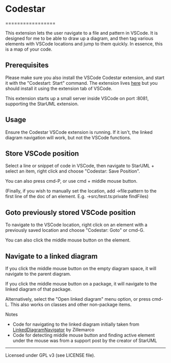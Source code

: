 # Codestar

=================

This extension lets the user navigate to a file and pattern in VSCode. It is designed for me to be able to draw up a diagram, and then tag various elements with VSCode locations and jump to them quickly. In essence, this is a map of your code.

## Prerequisites

Please make sure you also install the VSCode Codestar extension, and start it with the "Codestart: Start" command. The extension lives [here](https://marketplace.visualstudio.com/items?itemName=amcveighvscodeextensions.codestar) but you should install it using the extension tab of VSCode.

This extension starts up a small server inside VSCode on port :8081, supporting the StarUML extension.

## Usage

Ensure the Codestar VSCode extension is running. If it isn't, the linked diagram navigation will work, but not the VSCode functions.

## Store VSCode position

Select a line or snippet of code in VSCode, then navigate to StarUML + select an item, right click and choose "Codestar: Save Position".

You can also press cmd-P, or use cmd + middle mouse button.

(Finally, if you wish to manually set the location, add ->file:pattern to the first line of the doc of an element. E.g. ->src/test.ts:private findFiles)

## Goto previously stored VSCode position

To navigate to the VSCode location, right click on an element with a previously saved location and choose "Codestar: Goto" or cmd-G.

You can also click the middle mouse button on the element.

## Navigate to a linked diagram

If you click the middle mouse button on the empty diagram space, it will navigate to the parent diagram.

If you click the middle mouse button on a package, it will navigate to the linked diagram of that package.

Alternatively, select the "Open linked diagram" menu option, or press cmd-L. This also works on classes and other non-package items.

Notes
- Code for navigating to the linked diagram initially taken from [LinkedDiagramNavigator](https://github.com/zillemarco/StarUML_LinkedDiagramNavigator) by Zillemarco
- Code for detecting middle mouse button and finding active element under the mouse was from a support post by the creator of StarUML

---

Licensed under GPL v3 (see LICENSE file).
